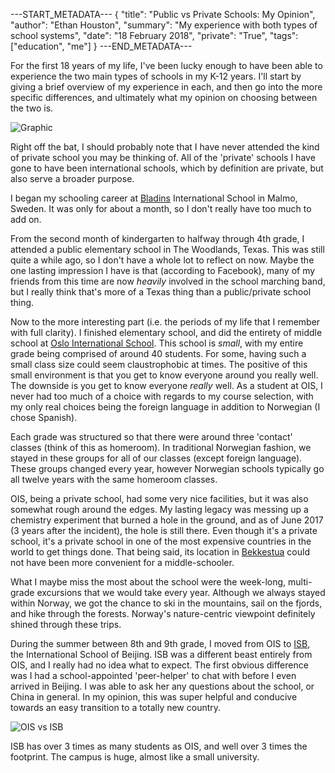 ---START_METADATA---
{
  "title": "Public vs Private Schools: My Opinion",
  "author": "Ethan Houston",
  "summary": "My experience with both types of school systems",
  "date": "18 February 2018",
  "private": "True",
  "tags": ["education", "me"]
}
---END_METADATA---

For the first 18 years of my life, I've been lucky enough to have been able to experience the two main types of schools in
my K-12 years. I'll start by giving a brief overview of my experience in each, and then go into the more specific differences,
and ultimately what my opinion on choosing between the two is.

![Graphic](https://articles.niche.com/wp-content/uploads/2016/06/private-vs-public-schools.png)

Right off the bat, I should probably note that I have never attended the kind of private school you may be thinking of. All of the
'private' schools I have gone to have been international schools, which by definition are private, but also serve a broader purpose.

I began my schooling career at [Bladins](http://bism.bladins.se/) International School in Malmo, Sweden. It was only for about a month,
so I don't really have too much to add on.

From the second month of kindergarten to halfway through 4th grade, I attended a public elementary school in The Woodlands, Texas. This was still
quite a while ago, so I don't have a whole lot to reflect on now. Maybe the one lasting impression I have is that (according to Facebook), many of my friends
from this time are now *heavily* involved in the school marching band, but I really think that's more of a Texas thing than a public/private school thing.

Now to the more interesting part (i.e. the periods of my life that I remember with full clarity). I finished elementary school, and did the entirety of middle
school at [Oslo International School](http://www.oslointernationalschool.no/). This school is *small*, with my entire grade being comprised of around 40 students.
For some, having such a small class size could seem claustrophobic at times. The positive of this small environment is that you get to know everyone around you
really well. The downside is you get to know everyone *really* well. As a student at OIS, I never had too much of a choice with regards to my course selection, with
my only real choices being the foreign language in addition to Norwegian (I chose Spanish).

Each grade was structured so that there were around three 'contact' classes (think of this as homeroom). In traditional Norwegian fashion, we stayed in these groups for
all of our classes (except foreign language). These groups changed every year, however Norwegian schools typically go all twelve years with the same homeroom classes.

OIS, being a private school, had some very nice facilities, but it was also somewhat rough around the edges. My lasting legacy was messing up a chemistry experiment that burned a hole in
the ground, and as of June 2017 (3 years after the incident), the hole is still there. Even though it's a private school, it's a private school in one of the most expensive countries in the
world to get things done. That being said, its location in [Bekkestua](https://www.google.com/maps/search/W.%20B.%20Samson%20-%20Bekkestua%20pizza%20near%20stabekk%20akershus%20norway/@59.9174764,10.5872009,21z?hl=en) could not have been
more convenient for a middle-schooler.

What I maybe miss the most about the school were the week-long, multi-grade excursions that we would take every year. Although we always stayed within Norway, we got the chance to ski in the mountains, sail on the fjords, and hike through
the forests. Norway's nature-centric viewpoint definitely shined through these trips.

During the summer between 8th and 9th grade, I moved from OIS to [ISB](https://www.isb.bj.edu.cn/), the International School of Beijing. ISB was a different beast entirely from OIS, and I really had
no idea what to expect. The first obvious difference was I had a school-appointed 'peer-helper' to chat with before I even arrived in Beijing. I was able to ask her any questions about the school,
or China in general. In my opinion, this was super helpful and conducive towards an easy transition to a totally new country.

![OIS vs ISB](https://ethanhouston.com/img/articles/schools.png)

ISB has over 3 times as many students as OIS, and well over 3 times the footprint. The campus is huge, almost like a small university.


